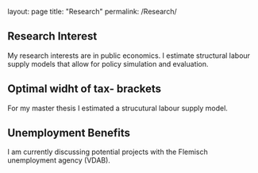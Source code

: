 layout: page
title: "Research"
permalink: /Research/
## Research Interest
My research interests are in public economics. I estimate structural labour supply models that allow for policy simulation and evaluation.

## Optimal widht of tax- brackets
For my master thesis I estimated a strucutural labour supply model. 

## Unemployment Benefits
I am currently discussing potential projects with the Flemisch unemployment agency (VDAB).    


